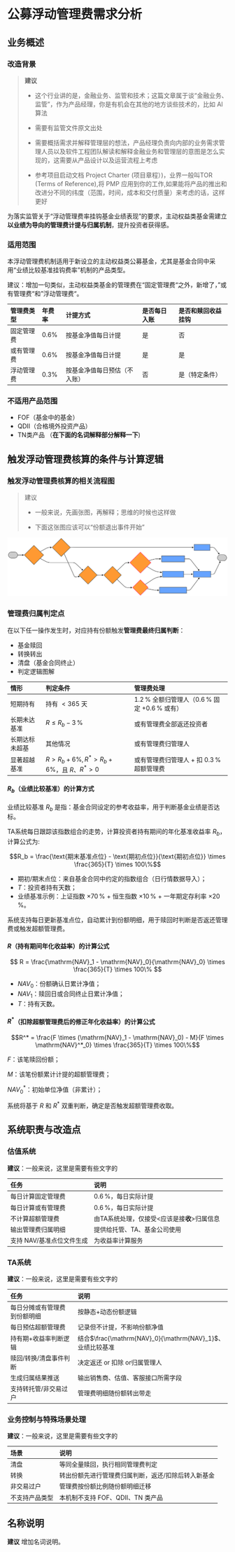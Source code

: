 <link rel="stylesheet" href="style.css">

# 公募浮动管理费需求分析

## 业务概述

### 改造背景

> **建议**
>
> - 这个行业讲的是，金融业务、监管和技术；这篇文章属于谈“金融业务、监管”，作为产品经理，你是有机会在其他的地方谈些技术的，比如 AI 算法
>
> - 需要有监管文件原文出处
>
> - 需要概括需求并解释管理层的想法，产品经理负责向内部的业务需求管理人员以及软件工程团队解读和解释金融业务和管理层的意图是怎么实现的，这需要从产品设计以及运营流程上考虑
>
> - 参考项目启动文档 Project Charter (项目章程）)，业界一般叫TOR (Terms of Reference),将 PMP 应用到你的工作,如果能将产品的推出和改进分不同的纬度（范围，时间，成本和交付质量）来考虑的话，这样更好

为落实监管关于“浮动管理费率挂钩基金业绩表现”的要求，主动权益类基金需建立**以业绩为导向的管理费计提与归属机制**，提升投资者获得感。

### 适用范围

本浮动管理费机制适用于新设立的主动权益类公募基金，尤其是基金合同中采用“业绩比较基准挂钩费率”机制的产品类型。

建议：增加一句类似，主动权益类基金的管理费在“固定管理费“之外，新增了，”或有管理费“和”浮动管理费“。

| 管理费类型 | 年费率 | 计提方式 | 是否每日入账 | 是否和赎回收益挂钩 |
| :--- | :--- | :--- | :--- | :--- |
| 固定管理费 | $`0.6\%`$ | 按基金净值每日计提 | 是 | 否 |
| 或有管理费 | $`0.6\%`$ | 按基金净值每日计提 | 是 | 是 |
| 浮动管理费 | $`0.3\%`$ | 按基金净值每日预估（不入账） | 否 | 是（特定条件） |

### 不适用产品范围

- FOF（基金中的基金）
- QDII（合格境外投资产品）
- TN类产品 （**在下面的名词解释部分解释一下**)

## 触发浮动管理费核算的条件与计算逻辑

### 触发浮动管理费核算的相关流程图

> 建议  
>
> - 一般来说，先画张图，再解释；思维的时候也这样做
>
> - 下面这张图应该可以“份额退出事件开始”

![chart](images/chart02.svg)

### 管理费归属判定点

在以下任一操作发生时，对应持有份额触发**管理费最终归属判断**：

- 基金赎回
- 转换转出
- 清盘（基金合同终止）
- 判定逻辑图解

| 情形 | 判定条件 | 管理费处理 |
| :--- | :--- | :--- |
| 短期持有 | 持有 $`< 365`$ 天 | $`1.2\,\%`$ 全额归管理人（$`0.6\,\%`$ 固定 $`+ 0.6\,\%`$ 或有） |
| 长期未达基准 | $`R \leq R_b - 3\,\%`$ | 或有管理费全部返还投资者 |
| 长期达标未超基 | 其他情况 | 或有管理费归管理人 |
| 显著超越基准 | $`R > R_{b} + 6\%,R^*>R_{b}+6\%`$，且 $`R`$、$`R^*>0`$ | 或有管理费归管理人 $`+`$ 扣 $`0.3\,\%`$ 超额管理费 |

#### **$R_{b}$（业绩比较基准）的计算方式**

业绩比较基准 $R_{b}$ 是指：基金合同设定的参考收益率，用于判断基金业绩是否达标。

TA系统每日跟踪该指数组合的走势，计算投资者持有期间的年化基准收益率 $R_{b}$，计算公式为:

$$R_b = \frac{\text{期末基准点位} - \text{期初点位}}{\text{期初点位}} \times \frac{365}{T} \times 100\%$$

- 期初/期末点位：来自基金合同中约定的指数组合（日行情数据导入）；
- $T$：投资者持有天数；
- 业绩基准示例：上证指数 $`× 70\,\%`$ + 恒生指数 $`× 10\,\%`$ + 一年期定存利率 $`× 20\,\%`$。

系统支持每日更新基准点位，自动累计到份额明细，用于赎回时判断是否返还管理费或触发超额管理费。

#### **$R$（持有期间年化收益率）的计算公式**

$$
R = \frac{\mathrm{NAV}_1 - \mathrm{NAV}_0}{\mathrm{NAV}_0} \times \frac{365}{T} \times 100\%
$$

- $NAV_{0}$：份额确认日累计净值；
- $NAV_{1}$：赎回日或合同终止日累计净值；
- $T$：持有天数。

#### **$R^*$（扣除超额管理费后的修正年化收益率）的计算公式**

$$R^* = \frac{F \times (\mathrm{NAV}_1 - \mathrm{NAV}_0) - M}{F \times \mathrm{NAV}^*_0} \times \frac{365}{T} \times 100\%$$

$F$：该笔赎回份额；

$M$：该笔份额累计计提的超额管理费；

$NAV^*_{0}$：初始单位净值（非累计）；

系统将基于 $R$ 和 $R^*$ 双重判断，确定是否触发超额管理费收取。

## 系统职责与改造点

### 估值系统

**建议**：一般来说，这里是需要有些文字的

| 任务 | 说明 |
| :--- | :--- |
| 每日计算固定管理费 | $`0.6\,\%`$，每日实际计提 |
| 每日计算或有管理费 | $`0.6\,\%`$，每日实际计提 |
| 不计算超额管理费 | 由TA系统处理，仅接受<应该是接**收**>归属信息 |
| 输出管理费归属明细 | 提供给托管、TA、基金公司使用 |
| 支持 NAV/基准点位文件生成 | 为收益率计算服务 |

### TA系统

**建议**：一般来说，这里是需要有些文字的

| 任务 | 说明 |
| :--- | :--- |
| 每日分摊或有管理费到份额明细 | 按静态+动态份额逻辑 |
| 每日预估超额管理费 | 记录但不计提，不影响份额净值 |
| 持有期+收益率判断逻辑 | 结合$`\frac{\mathrm{NAV}_0}{\mathrm{NAV}_1}`$、业绩比较基准 |
| 赎回/转换/清盘事件判断 | 决定返还 or 扣除 or归属管理人 |
| 生成归属结果推送 | 输出销售商、估值、客服接口所需字段 |
| 支持转托管/非交易过户 | 管理费明细随份额转出带走 |

### 业务控制与特殊场景处理

**建议**：一般来说，这里是需要有些文字的

| 场景 | 说明 |
| :--- | :--- |
| 清盘 | 等同全量赎回，执行相同管理费判定 |
| 转换 | 转出份额先进行管理费归属判断，返还/扣除后转入新基金 |
| 非交易过户 | 管理费按份额比例随份额明细迁移 |
| 不支持产品类型 | 本机制不支持 FOF、QDII、TN 类产品 |

## 名称说明

**建议** 增加名词说明。
